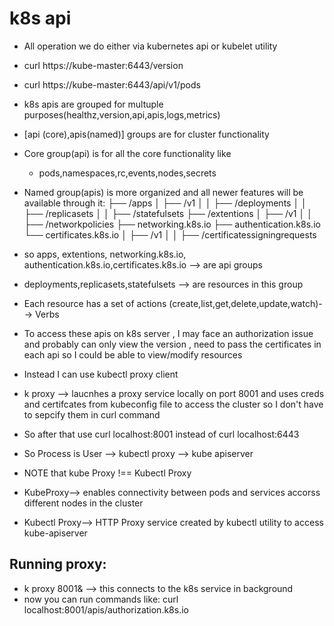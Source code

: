 # k8s api
- All operation we do either via kubernetes api or kubelet utility
- curl https://kube-master:6443/version
- curl https://kube-master:6443/api/v1/pods
- k8s apis are grouped for multuple purposes(healthz,version,api,apis,logs,metrics)
- [api (core),apis(named)] groups are for cluster functionality
- Core group(api) is for all the core functionality like
  - pods,namespaces,rc,events,nodes,secrets
- Named group(apis) is more organized and all newer features will be available through it:
├── /apps
│   ├── /v1
│   │   ├── /deployments
│   │   ├── /replicasets
│   │   ├── /statefulsets
├── /extentions
│   ├── /v1
│   │   ├── /networkpolicies
├── networking.k8s.io
├── authentication.k8s.io
└── certificates.k8s.io
│   ├── /v1
│   │   ├── /certificatessigningrequests

- so apps, extentions, networking.k8s.io, authentication.k8s.io,certificates.k8s.io --> are api groups
- deployments,replicasets,statefulsets --> are resources in this group
- Each resource has a set of actions (create,list,get,delete,update,watch)--> Verbs


- To access these apis on k8s server , I may face an authorization issue and probably can only view the version , need to pass the certificates in each api so I could be able to view/modify resources
- Instead I can use kubectl proxy client
- k proxy --> laucnhes a proxy service locally on port 8001 and uses creds and certifcates from kubeconfig file to access the cluster so I don't have to sepcify them in curl command
- So after that use curl localhost:8001 instead of curl localhost:6443
- So Process is User --> kubectl proxy --> kube apiserver
- NOTE that kube Proxy !== Kubectl Proxy
- KubeProxy--> enables connectivity between pods and services accorss different nodes in the cluster
- Kubectl Proxy--> HTTP Proxy service created by kubectl utility to access kube-apiserver


## Running proxy:
- k proxy 8001& --> this connects to the k8s service in background 
- now you can run commands like: curl localhost:8001/apis/authorization.k8s.io 
  